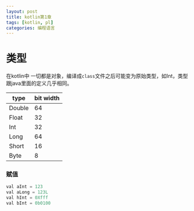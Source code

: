 ```yaml
---
layout: post
title: kotlin第1章
tags: [kotlin, pl]
categories: 编程语言
---
```


# 类型

在kotlin中 一切都是对象，编译成`class`文件之后可能变为原始类型，如Int，类型跟java里面的定义几乎相同。

|type|bit width|
|-|-|
|Double|64|
|Float|32|
|Int|32|
|Long|64|
|Short|16|
|Byte|8|

### 赋值

```java
val aInt = 123
val aLong = 123L
val hInt = 0Xfff
val bInt = 0b0100
```
